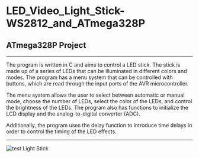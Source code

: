 # LED_Video_Light_Stick-WS2812_and_ATmega328P

## ATmega328P Project
 _______________________________________________________________________________________________________________________
 
The program is written in C and aims to control a LED stick. The stick is made up of a series of LEDs that can be illuminated in different colors and modes. The program has a menu system that can be controlled with buttons, which are read through the input ports of the AVR microcontroller. 

The menu system allows the user to select between automatic or manual mode, choose the number of LEDs, select the color of the LEDs, and control the brightness of the LEDs. The program also has functions to initialize the LCD display and the analog-to-digital converter (ADC). 

Additionally, the program uses the delay function to introduce time delays in order to control the timing of the LED effects.

 _______________________________________________________________________________________________________________________
 
 ![test Light Stick ](https://github.com/luiswolski/LED_Video_Light_Stick-WS2812_and_ATmega328P/issues/1#issue-1639943730)
